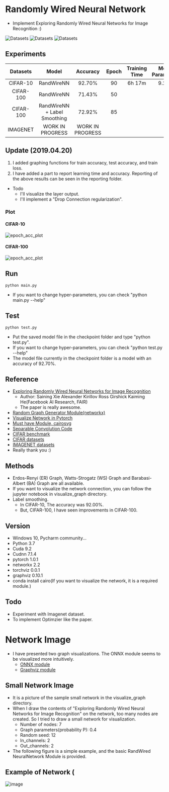 # Randomly Wired Neural Network
- Implement Exploring Randomly Wired Neural Networks for Image Recognition :)

![Datasets](https://img.shields.io/badge/Dataset-CIFAR--10-brightgreen.svg) ![Datasets](https://img.shields.io/badge/Dataset-CIFAR--100-green.svg) ![Datasets](https://img.shields.io/badge/Dataset-IMAGENET-yellowgreen.svg)

## Experiments
| Datasets | Model | Accuracy | Epoch | Training Time | Model Parameters |
| :---: | :---: | :---: | :---: | :---: | :---: |
CIFAR-10 | RandWireNN | 92.70% | 90 | 6h 17m | 9.27M
CIFAR-100 | RandWireNN | 71.43% | 50
CIFAR-100 | RandWireNN + Label Smoothing | 72.92% | 85
IMAGENET | WORK IN PROGRESS | WORK IN PROGRESS

## Update (2019.04.20)
1. I added graphing functions for train accuracy, test accuracy, and train loss.
2. I have added a part to report learning time and accuracy. Reporting of the above results can be seen in the reporting folder.
- Todo
  - I'll visualize the layer output.
  - I'll implement a "Drop Connection regularization".

### Plot
#### CIFAR-10
![epoch_acc_plot](https://user-images.githubusercontent.com/22078438/56430039-05cd4800-6300-11e9-8aa4-aac8038dbf9e.png)

#### CIFAR-100
![epoch_acc_plot](https://user-images.githubusercontent.com/22078438/56254892-8a03ad80-60fd-11e9-96c3-a0d25f980c6f.png)


## Run
```
python main.py
```
- If you want to change hyper-parameters, you can check "python main.py --help"

## Test
```
python test.py
```
- Put the saved model file in the checkpoint folder and type "python test.py".
- If you want to change hyper-parameters, you can check "python test.py --help"
- The model file currently in the checkpoint folder is a model with an accuracy of 92.70%.

## Reference
- [Exploring Randomly Wired Neural Networks for Image Recognition](https://arxiv.org/pdf/1904.01569.pdf)
  - Author: Saining Xie Alexander Kirillov Ross Girshick Kaiming He(Facebook AI Research, FAIR)
  - The paper is really awesome.
- [Random Graph Generator Module(networkx)](https://networkx.github.io/documentation/networkx-1.10/reference/generators.html)
- [Visualize Network in Pytorch](https://github.com/szagoruyko/pytorchviz)
- [Must have Module, cairosvg](https://cairosvg.org/)
- [Separable Convolution Code](https://github.com/tstandley/Xception-PyTorch/blob/master/xception.py)
- [CIFAR benchmark](https://github.com/kuangliu/pytorch-cifar)
- [CIFAR datasets](https://www.cs.toronto.edu/~kriz/cifar.html)
- [IMAGENET datasets](http://www.image-net.org/)
- Really thank you :)

## Methods
- Erdos-Renyi (ER) Graph, Watts-Strogatz (WS) Graph and Barabasi-Albert (BA) Graph are all available.
- If you want to visualize the network connection, you can follow the jupyter notebook in visualize_graph directory.
- Label smoothing.
  - In CIFAR-10, The accuracy was 92.00%.
  - But, CIFAR-100, I have seen improvements in CIFAR-100.

## Version
- Windows 10, Pycharm community...
- Python 3.7
- Cuda 9.2
- Cudnn 7.1.4
- pytorch 1.0.1
- networkx 2.2
- torchviz 0.0.1
- graphviz 0.10.1
- conda install cairo(If you want to visualize the network, it is a required module.)

## Todo
- Experiment with Imagenet dataset.
- To implement Optimzier like the paper.

# Network Image
- I have presented two graph visualizations. The ONNX module seems to be visualized more intuitively.
  - [ONNX module](https://github.com/leaderj1001/RandWireNN/tree/master/visualize_graph/ONNX_module)
  - [Graphviz module](https://github.com/leaderj1001/RandWireNN/tree/master/visualize_graph/graphviz_module)

## Small Network Image
- It is a picture of the sample small network in the visualize_graph directory.
- When I draw the contents of "Exploring Randomly Wired Neural Networks for Image Recognition" on the network, too many nodes are created. So I tried to draw a small network for visualization.
  - Number of nodes: 7
  - Graph parameters(probability P): 0.4
  - Random seed: 12
  - In_channels: 2
  - Out_channels: 2
- The following figure is a simple example, and the basic RandWired NeuralNetwork Module is provided.

## Example of Network (
![image](https://user-images.githubusercontent.com/22078438/55872389-d1eb7780-5bc7-11e9-95a6-7e053cefd1be.png)
